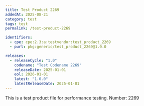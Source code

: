 ```yaml
---
title: Test Product 2269
addedAt: 2025-08-21
category: test
tags: test
permalink: /test-product-2269

identifiers:
  - cpe: cpe:2.3:a:testvendor:test_product_2269
  - purl: pkg:generic/test_product_2269@1.0.0

releases:
  - releaseCycle: "1.0"
    codename: "Test Codename 2269"
    releaseDate: 2025-01-01
    eol: 2026-01-01
    latest: "1.0.0"
    latestReleaseDate: 2025-01-01
---
```


This is a test product file for performance testing. Number: 2269
